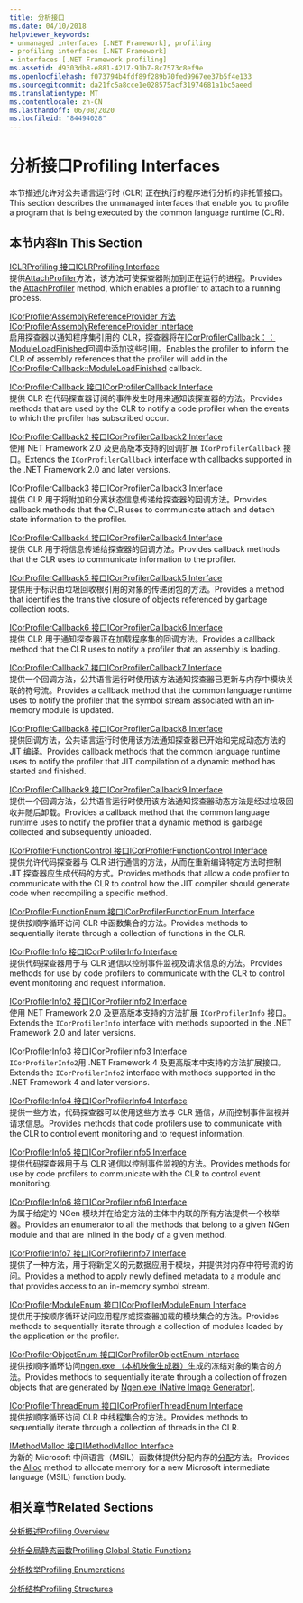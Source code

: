 ```yaml
---
title: 分析接口
ms.date: 04/10/2018
helpviewer_keywords:
- unmanaged interfaces [.NET Framework], profiling
- profiling interfaces [.NET Framework]
- interfaces [.NET Framework profiling]
ms.assetid: d9303db8-e881-4217-91b7-8c7573c8ef9e
ms.openlocfilehash: f073794b4fdf89f289b70fed9967ee37b5f4e133
ms.sourcegitcommit: da21fc5a8cce1e028575acf31974681a1bc5aeed
ms.translationtype: MT
ms.contentlocale: zh-CN
ms.lasthandoff: 06/08/2020
ms.locfileid: "84494028"
---
```

# <a name="profiling-interfaces"></a><span data-ttu-id="f833b-102">分析接口</span><span class="sxs-lookup"><span data-stu-id="f833b-102">Profiling Interfaces</span></span>
<span data-ttu-id="f833b-103">本节描述允许对公共语言运行时 (CLR) 正在执行的程序进行分析的非托管接口。</span><span class="sxs-lookup"><span data-stu-id="f833b-103">This section describes the unmanaged interfaces that enable you to profile a program that is being executed by the common language runtime (CLR).</span></span>  
  
## <a name="in-this-section"></a><span data-ttu-id="f833b-104">本节内容</span><span class="sxs-lookup"><span data-stu-id="f833b-104">In This Section</span></span>  
 [<span data-ttu-id="f833b-105">ICLRProfiling 接口</span><span class="sxs-lookup"><span data-stu-id="f833b-105">ICLRProfiling Interface</span></span>](iclrprofiling-interface.md)  
 <span data-ttu-id="f833b-106">提供[AttachProfiler](iclrprofiling-attachprofiler-method.md)方法，该方法可使探查器附加到正在运行的进程。</span><span class="sxs-lookup"><span data-stu-id="f833b-106">Provides the [AttachProfiler](iclrprofiling-attachprofiler-method.md) method, which enables a profiler to attach to a running process.</span></span>  
  
 [<span data-ttu-id="f833b-107">ICorProfilerAssemblyReferenceProvider 方法</span><span class="sxs-lookup"><span data-stu-id="f833b-107">ICorProfilerAssemblyReferenceProvider Interface</span></span>](icorprofilerassemblyreferenceprovider-interface.md)  
 <span data-ttu-id="f833b-108">启用探查器以通知程序集引用的 CLR，探查器将在[ICorProfilerCallback：： ModuleLoadFinished](icorprofilercallback-moduleloadfinished-method.md)回调中添加这些引用。</span><span class="sxs-lookup"><span data-stu-id="f833b-108">Enables the profiler to inform the CLR of assembly references that the profiler will add in the [ICorProfilerCallback::ModuleLoadFinished](icorprofilercallback-moduleloadfinished-method.md) callback.</span></span>  
  
 [<span data-ttu-id="f833b-109">ICorProfilerCallback 接口</span><span class="sxs-lookup"><span data-stu-id="f833b-109">ICorProfilerCallback Interface</span></span>](icorprofilercallback-interface.md)  
 <span data-ttu-id="f833b-110">提供 CLR 在代码探查器订阅的事件发生时用来通知该探查器的方法。</span><span class="sxs-lookup"><span data-stu-id="f833b-110">Provides methods that are used by the CLR to notify a code profiler when the events to which the profiler has subscribed occur.</span></span>  
  
 [<span data-ttu-id="f833b-111">ICorProfilerCallback2 接口</span><span class="sxs-lookup"><span data-stu-id="f833b-111">ICorProfilerCallback2 Interface</span></span>](icorprofilercallback2-interface.md)  
 <span data-ttu-id="f833b-112">使用 NET Framework 2.0 及更高版本支持的回调扩展 `ICorProfilerCallback` 接口。</span><span class="sxs-lookup"><span data-stu-id="f833b-112">Extends the `ICorProfilerCallback` interface with callbacks supported in the .NET Framework 2.0 and later versions.</span></span>  
  
 [<span data-ttu-id="f833b-113">ICorProfilerCallback3 接口</span><span class="sxs-lookup"><span data-stu-id="f833b-113">ICorProfilerCallback3 Interface</span></span>](icorprofilercallback3-interface.md)  
 <span data-ttu-id="f833b-114">提供 CLR 用于将附加和分离状态信息传递给探查器的回调方法。</span><span class="sxs-lookup"><span data-stu-id="f833b-114">Provides callback methods that the CLR uses to communicate attach and detach state information to the profiler.</span></span>  
  
 [<span data-ttu-id="f833b-115">ICorProfilerCallback4 接口</span><span class="sxs-lookup"><span data-stu-id="f833b-115">ICorProfilerCallback4 Interface</span></span>](icorprofilercallback4-interface.md)  
 <span data-ttu-id="f833b-116">提供 CLR 用于将信息传递给探查器的回调方法。</span><span class="sxs-lookup"><span data-stu-id="f833b-116">Provides callback methods that the CLR uses to communicate information to the profiler.</span></span>  
  
 [<span data-ttu-id="f833b-117">ICorProfilerCallback5 接口</span><span class="sxs-lookup"><span data-stu-id="f833b-117">ICorProfilerCallback5 Interface</span></span>](icorprofilercallback5-interface.md)  
 <span data-ttu-id="f833b-118">提供用于标识由垃圾回收根引用的对象的传递闭包的方法。</span><span class="sxs-lookup"><span data-stu-id="f833b-118">Provides a method that identifies the transitive closure of objects referenced by garbage collection roots.</span></span>  
  
 [<span data-ttu-id="f833b-119">ICorProfilerCallback6 接口</span><span class="sxs-lookup"><span data-stu-id="f833b-119">ICorProfilerCallback6 Interface</span></span>](icorprofilercallback6-interface.md)  
 <span data-ttu-id="f833b-120">提供 CLR 用于通知探查器正在加载程序集的回调方法。</span><span class="sxs-lookup"><span data-stu-id="f833b-120">Provides a callback method that the CLR uses to notify a profiler that an assembly is loading.</span></span>  
  
 [<span data-ttu-id="f833b-121">ICorProfilerCallback7 接口</span><span class="sxs-lookup"><span data-stu-id="f833b-121">ICorProfilerCallback7 Interface</span></span>](icorprofilercallback7-interface.md)  
 <span data-ttu-id="f833b-122">提供一个回调方法，公共语言运行时使用该方法通知探查器已更新与内存中模块关联的符号流。</span><span class="sxs-lookup"><span data-stu-id="f833b-122">Provides a callback method that the common language runtime uses to notify the profiler that the symbol stream associated with an in-memory module is updated.</span></span>  

[<span data-ttu-id="f833b-123">ICorProfilerCallback8 接口</span><span class="sxs-lookup"><span data-stu-id="f833b-123">ICorProfilerCallback8 Interface</span></span>](icorprofilercallback8-interface.md)  
<span data-ttu-id="f833b-124">提供回调方法，公共语言运行时使用该方法通知探查器已开始和完成动态方法的 JIT 编译。</span><span class="sxs-lookup"><span data-stu-id="f833b-124">Provides callback methods that the common language runtime uses to notify the profiler that JIT compilation of a dynamic method has started and finished.</span></span>

[<span data-ttu-id="f833b-125">ICorProfilerCallback9 接口</span><span class="sxs-lookup"><span data-stu-id="f833b-125">ICorProfilerCallback9 Interface</span></span>](icorprofilercallback9-interface.md)  
<span data-ttu-id="f833b-126">提供一个回调方法，公共语言运行时使用该方法通知探查器动态方法是经过垃圾回收并随后卸载。</span><span class="sxs-lookup"><span data-stu-id="f833b-126">Provides a callback method that the common language runtime uses to notify the profiler that a dynamic method is garbage collected and subsequently unloaded.</span></span>

 [<span data-ttu-id="f833b-127">ICorProfilerFunctionControl 接口</span><span class="sxs-lookup"><span data-stu-id="f833b-127">ICorProfilerFunctionControl Interface</span></span>](icorprofilerfunctioncontrol-interface.md)  
 <span data-ttu-id="f833b-128">提供允许代码探查器与 CLR 进行通信的方法，从而在重新编译特定方法时控制 JIT 探查器应生成代码的方式。</span><span class="sxs-lookup"><span data-stu-id="f833b-128">Provides methods that allow a code profiler to communicate with the CLR to control how the JIT compiler should generate code when recompiling a specific method.</span></span>  
  
 [<span data-ttu-id="f833b-129">ICorProfilerFunctionEnum 接口</span><span class="sxs-lookup"><span data-stu-id="f833b-129">ICorProfilerFunctionEnum Interface</span></span>](icorprofilerfunctionenum-interface.md)  
 <span data-ttu-id="f833b-130">提供按顺序循环访问 CLR 中函数集合的方法。</span><span class="sxs-lookup"><span data-stu-id="f833b-130">Provides methods to sequentially iterate through a collection of functions in the CLR.</span></span>  
  
 [<span data-ttu-id="f833b-131">ICorProfilerInfo 接口</span><span class="sxs-lookup"><span data-stu-id="f833b-131">ICorProfilerInfo Interface</span></span>](icorprofilerinfo-interface.md)  
 <span data-ttu-id="f833b-132">提供代码探查器用于与 CLR 通信以控制事件监视及请求信息的方法。</span><span class="sxs-lookup"><span data-stu-id="f833b-132">Provides methods for use by code profilers to communicate with the CLR to control event monitoring and request information.</span></span>  
  
 [<span data-ttu-id="f833b-133">ICorProfilerInfo2 接口</span><span class="sxs-lookup"><span data-stu-id="f833b-133">ICorProfilerInfo2 Interface</span></span>](icorprofilerinfo2-interface.md)  
 <span data-ttu-id="f833b-134">使用 NET Framework 2.0 及更高版本支持的方法扩展 `ICorProfilerInfo` 接口。</span><span class="sxs-lookup"><span data-stu-id="f833b-134">Extends the `ICorProfilerInfo` interface with methods supported in the .NET Framework 2.0 and later versions.</span></span>  
  
 [<span data-ttu-id="f833b-135">ICorProfilerInfo3 接口</span><span class="sxs-lookup"><span data-stu-id="f833b-135">ICorProfilerInfo3 Interface</span></span>](icorprofilerinfo3-interface.md)  
 <span data-ttu-id="f833b-136">`ICorProfilerInfo2`用 .NET Framework 4 及更高版本中支持的方法扩展接口。</span><span class="sxs-lookup"><span data-stu-id="f833b-136">Extends the `ICorProfilerInfo2` interface with methods supported in the .NET Framework 4 and later versions.</span></span>  
  
 [<span data-ttu-id="f833b-137">ICorProfilerInfo4 接口</span><span class="sxs-lookup"><span data-stu-id="f833b-137">ICorProfilerInfo4 Interface</span></span>](icorprofilerinfo4-interface.md)  
 <span data-ttu-id="f833b-138">提供一些方法，代码探查器可以使用这些方法与 CLR 通信，从而控制事件监视并请求信息。</span><span class="sxs-lookup"><span data-stu-id="f833b-138">Provides methods that code profilers use to communicate with the CLR to control event monitoring and to request information.</span></span>  
  
 [<span data-ttu-id="f833b-139">ICorProfilerInfo5 接口</span><span class="sxs-lookup"><span data-stu-id="f833b-139">ICorProfilerInfo5 Interface</span></span>](icorprofilerinfo5-interface.md)  
 <span data-ttu-id="f833b-140">提供代码探查器用于与 CLR 通信以控制事件监视的方法。</span><span class="sxs-lookup"><span data-stu-id="f833b-140">Provides methods for use by code profilers to communicate with the CLR to control event monitoring.</span></span>  
  
 [<span data-ttu-id="f833b-141">ICorProfilerInfo6 接口</span><span class="sxs-lookup"><span data-stu-id="f833b-141">ICorProfilerInfo6 Interface</span></span>](icorprofilerinfo6-interface.md)  
 <span data-ttu-id="f833b-142">为属于给定的 NGen 模块并在给定方法的主体中内联的所有方法提供一个枚举器。</span><span class="sxs-lookup"><span data-stu-id="f833b-142">Provides an enumerator to all the methods that belong to a given NGen module and that are inlined in the body of a given method.</span></span>  
  
 [<span data-ttu-id="f833b-143">ICorProfilerInfo7 接口</span><span class="sxs-lookup"><span data-stu-id="f833b-143">ICorProfilerInfo7 Interface</span></span>](icorprofilerinfo7-interface.md)  
 <span data-ttu-id="f833b-144">提供了一种方法，用于将新定义的元数据应用于模块，并提供对内存中符号流的访问。</span><span class="sxs-lookup"><span data-stu-id="f833b-144">Provides a method to apply newly defined metadata to a module and that provides access to an in-memory symbol stream.</span></span>  
  
 [<span data-ttu-id="f833b-145">ICorProfilerModuleEnum 接口</span><span class="sxs-lookup"><span data-stu-id="f833b-145">ICorProfilerModuleEnum Interface</span></span>](icorprofilermoduleenum-interface.md)  
 <span data-ttu-id="f833b-146">提供用于按顺序循环访问应用程序或探查器加载的模块集合的方法。</span><span class="sxs-lookup"><span data-stu-id="f833b-146">Provides methods to sequentially iterate through a collection of modules loaded by the application or the profiler.</span></span>  
  
 [<span data-ttu-id="f833b-147">ICorProfilerObjectEnum 接口</span><span class="sxs-lookup"><span data-stu-id="f833b-147">ICorProfilerObjectEnum Interface</span></span>](icorprofilerobjectenum-interface.md)  
 <span data-ttu-id="f833b-148">提供按顺序循环访问[ngen.exe （本机映像生成器）](../../tools/ngen-exe-native-image-generator.md)生成的冻结对象的集合的方法。</span><span class="sxs-lookup"><span data-stu-id="f833b-148">Provides methods to sequentially iterate through a collection of frozen objects that are generated by [Ngen.exe (Native Image Generator)](../../tools/ngen-exe-native-image-generator.md).</span></span>  
  
 [<span data-ttu-id="f833b-149">ICorProfilerThreadEnum 接口</span><span class="sxs-lookup"><span data-stu-id="f833b-149">ICorProfilerThreadEnum Interface</span></span>](icorprofilerthreadenum-interface.md)  
 <span data-ttu-id="f833b-150">提供按顺序循环访问 CLR 中线程集合的方法。</span><span class="sxs-lookup"><span data-stu-id="f833b-150">Provides methods to sequentially iterate through a collection of threads in the CLR.</span></span>  
  
 [<span data-ttu-id="f833b-151">IMethodMalloc 接口</span><span class="sxs-lookup"><span data-stu-id="f833b-151">IMethodMalloc Interface</span></span>](imethodmalloc-interface.md)  
 <span data-ttu-id="f833b-152">为新的 Microsoft 中间语言（MSIL）函数体提供分配内存的[分配](imethodmalloc-alloc-method.md)方法。</span><span class="sxs-lookup"><span data-stu-id="f833b-152">Provides the [Alloc](imethodmalloc-alloc-method.md) method to allocate memory for a new Microsoft intermediate language (MSIL) function body.</span></span>  
  
## <a name="related-sections"></a><span data-ttu-id="f833b-153">相关章节</span><span class="sxs-lookup"><span data-stu-id="f833b-153">Related Sections</span></span>  
 [<span data-ttu-id="f833b-154">分析概述</span><span class="sxs-lookup"><span data-stu-id="f833b-154">Profiling Overview</span></span>](profiling-overview.md)  
  
 [<span data-ttu-id="f833b-155">分析全局静态函数</span><span class="sxs-lookup"><span data-stu-id="f833b-155">Profiling Global Static Functions</span></span>](profiling-global-static-functions.md)  
  
 [<span data-ttu-id="f833b-156">分析枚举</span><span class="sxs-lookup"><span data-stu-id="f833b-156">Profiling Enumerations</span></span>](profiling-enumerations.md)  
  
 [<span data-ttu-id="f833b-157">分析结构</span><span class="sxs-lookup"><span data-stu-id="f833b-157">Profiling Structures</span></span>](profiling-structures.md)
